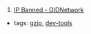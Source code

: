 1. [IP Banned - GIDNetwork](http://www.gidnetwork.com/tools/gzip-test.php)
  * tags: [gzip](tags/gzip.md), [dev-tools](tags/dev-tools.md)
